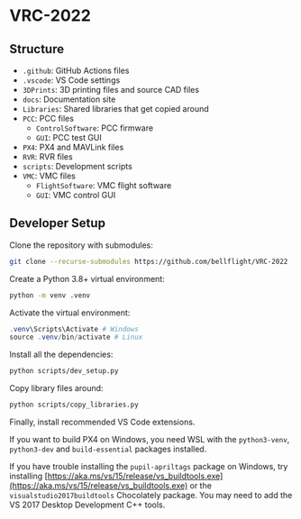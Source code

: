 # VRC-2022

## Structure

- `.github`: GitHub Actions files
- `.vscode`: VS Code settings
- `3DPrints`: 3D printing files and source CAD files
- `docs`: Documentation site
- `Libraries`: Shared libraries that get copied around
- `PCC`: PCC files
  - `ControlSoftware`: PCC firmware
  - `GUI`: PCC test GUI
- `PX4`: PX4 and MAVLink files
- `RVR`: RVR files
- `scripts`: Development scripts
- `VMC`: VMC files
  - `FlightSoftware`: VMC flight software
  - `GUI`: VMC control GUI

## Developer Setup

Clone the repository with submodules:

```bash
git clone --recurse-submodules https://github.com/bellflight/VRC-2022
```

Create a Python 3.8+ virtual environment:

```bash
python -m venv .venv
```

Activate the virtual environment:

```powershell
.venv\Scripts\Activate # Windows
source .venv/bin/activate # Linux
```

Install all the dependencies:

```bash
python scripts/dev_setup.py
```

Copy library files around:

```bash
python scripts/copy_libraries.py
```

Finally, install recommended VS Code extensions.

If you want to build PX4 on Windows, you need WSL with the
`python3-venv`, `python3-dev` and `build-essential` packages installed.

If you have trouble installing the `pupil-apriltags` package on Windows,
try installing
[https://aka.ms/vs/15/release/vs_buildtools.exe](https://aka.ms/vs/15/release/vs_buildtools.exe)
or the `visualstudio2017buildtools` Chocolately package.
You may need to add the VS 2017 Desktop Development C++ tools.
